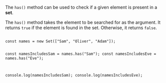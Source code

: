 The `has()` method can be used to check
if a given element is present in a **set**.

The `has()` method takes
the element to be searched for
as the argument.
It returns `true` if the element
is found in the set.
Otherwise, it returns `false`.

<codeblock language="javascript" type="lesson">
<code>
const names = new Set(["Sam", "Oliver", "Adam"]);

const namesIncludesSam = names.has("Sam");
const namesIncludesEve = names.has("Eve");

console.log(namesIncludesSam);
console.log(namesIncludesEve);
</code>
</codeblock>